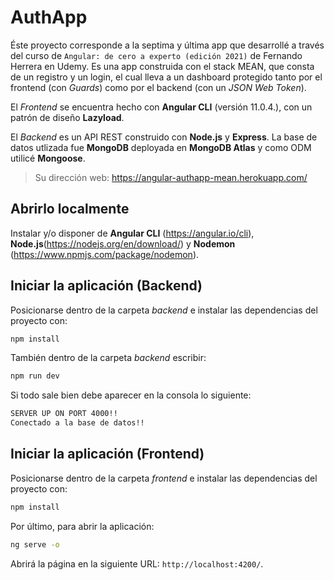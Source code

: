 # AuthApp

Éste proyecto corresponde a la septima y última app que desarrollé a través del curso de `Angular: de cero a experto (edición 2021)` de Fernando Herrera en Udemy. Es una app construida con el stack MEAN, que consta de un registro y un login, el cual lleva a un dashboard protegido tanto por el frontend (con _Guards_) como por el backend (con un _JSON Web Token_).

El _Frontend_ se encuentra hecho con **Angular CLI** (versión 11.0.4.), con un patrón de diseño **Lazyload**.

El _Backend_ es un API REST construido con **Node.js** y **Express**. La base de datos utlizada fue **MongoDB** deployada en **MongoDB Atlas** y como ODM utilicé **Mongoose**.

> Su dirección web: https://angular-authapp-mean.herokuapp.com/

## Abrirlo localmente

Instalar y/o disponer de **Angular CLI** (https://angular.io/cli), **Node.js**(https://nodejs.org/en/download/) y **Nodemon** (https://www.npmjs.com/package/nodemon).

## Iniciar la aplicación (Backend)

Posicionarse dentro de la carpeta _backend_ e instalar las dependencias del proyecto con:

```bash
npm install
```

También dentro de la carpeta _backend_ escribir:

```bash
npm run dev
```

Si todo sale bien debe aparecer en la consola lo siguiente:

```bash
SERVER UP ON PORT 4000!!
Conectado a la base de datos!!
```

## Iniciar la aplicación (Frontend)

Posicionarse dentro de la carpeta _frontend_ e instalar las dependencias del proyecto con:

```bash
npm install
```

Por último, para abrir la aplicación:

```bash
ng serve -o
```

Abrirá la página en la siguiente URL: `http://localhost:4200/`.
